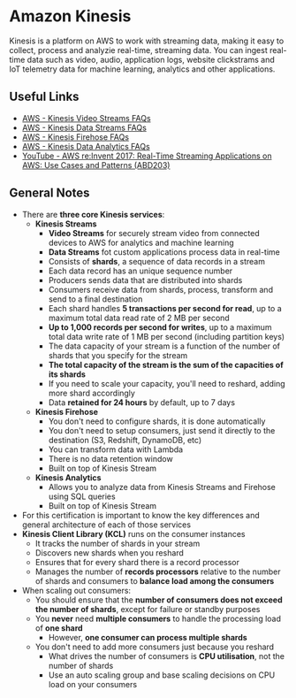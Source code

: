 # Amazon Kinesis
Kinesis is a platform on AWS to work with streaming data, making it easy to collect, process and analyzie real-time, streaming data. You can ingest real-time data such as video, audio, application logs, website clickstrams and IoT telemetry data for machine learning, analytics and other applications.

## Useful Links
- [AWS - Kinesis Video Streams FAQs](https://aws.amazon.com/kinesis/video-streams/faqs)
- [AWS - Kinesis Data Streams FAQs](https://aws.amazon.com/kinesis/data-streams/faqs)
- [AWS - Kinesis Firehose FAQs](https://aws.amazon.com/kinesis/data-firehose/faqs)
- [AWS - Kinesis Data Analytics FAQs](https://aws.amazon.com/kinesis/data-analytics/faqs)
- [YouTube - AWS re:Invent 2017: Real-Time Streaming Applications on AWS: Use Cases and Patterns (ABD203)](https://www.youtube.com/watch?v=r06aJcTYql8)

## General Notes
- There are **three core Kinesis services**:
    - **Kinesis Streams**
        - **Video Streams** for securely stream video from connected devices to AWS for analytics and machine learning
        - **Data Streams** fot custom applications process data in real-time
        - Consists of **shards**, a sequence of data records in a stream
        - Each data record has an unique sequence number
        - Producers sends data that are distributed into shards
        - Consumers receive data from shards, process, transform and send to a final destination
        - Each shard handles **5 transactions per second for read**, up to a maximum total data read rate of 2 MB per second
        - **Up to 1,000 records per second for writes**, up to a maximum total data write rate of 1 MB per second (including partition keys)
        - The data capacity of your stream is a function of the number of shards that you specify for the stream
        - **The total capacity of the stream is the sum of the capacities of its shards**
        - If you need to scale your capacity, you'll need to reshard, adding more shard accordingly
        - Data **retained for 24 hours** by default, up to 7 days
    - **Kinesis Firehose**
        - You don't need to configure shards, it is done automatically
        - You don't need to setup consumers, just send it directly to the destination (S3, Redshift, DynamoDB, etc)
        - You can transform data with Lambda
        - There is no data retention window
        - Built on top of Kinesis Stream
    - **Kinesis Analytics**
        - Allows you to analyze data from Kinesis Streams and Firehose using SQL queries
        - Built on top of Kinesis Stream
- For this certification is important to know the key differences and general architecture of each of those services
- **Kinesis Client Library (KCL)** runs on the consumer instances
    - It tracks the number of shards in your stream
    - Discovers new shards when you reshard
    - Ensures that for every shard there is a record processor
    - Manages the number of **records processors** relative to the number of shards and consumers to **balance load among the consumers**
- When scaling out consumers:
    - You should ensure that the **number of consumers does not exceed the number of shards**, except for failure or standby purposes
    - You **never** need **multiple consumers** to handle the processing load of **one shard**
        - However, **one consumer can process multiple shards**
    - You don't need to add more consumers just because you reshard
        - What drives the number of consumers is **CPU utilisation**, not the number of shards
        - Use an auto scaling group and base scaling decisions on CPU load on your consumers